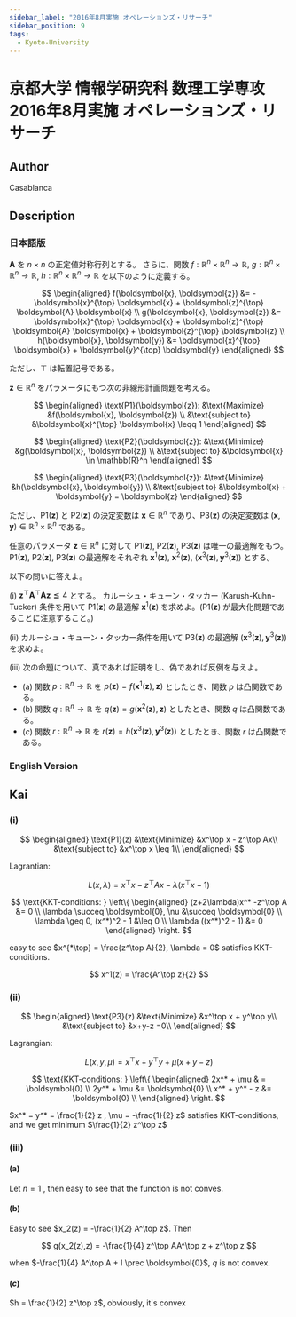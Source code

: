 ```yaml
---
sidebar_label: "2016年8月実施 オペレーションズ・リサーチ"
sidebar_position: 9
tags:
  - Kyoto-University
---
```

# 京都大学 情報学研究科 数理工学専攻 2016年8月実施 オペレーションズ・リサーチ

## **Author**
Casablanca

## **Description**
### 日本語版
$\boldsymbol{A}$ を $n \times n$ の正定値対称行列とする。
さらに、関数 $f: \mathbb{R}^n \times \mathbb{R}^n \rightarrow \mathbb{R}$, $g: \mathbb{R}^n \times \mathbb{R}^n \rightarrow \mathbb{R}$, $h: \mathbb{R}^n \times \mathbb{R}^n \rightarrow \mathbb{R}$ を以下のように定義する。

$$
\begin{aligned}
f(\boldsymbol{x}, \boldsymbol{z}) &= - \boldsymbol{x}^{\top} \boldsymbol{x} + \boldsymbol{z}^{\top} \boldsymbol{A} \boldsymbol{x} \\
g(\boldsymbol{x}, \boldsymbol{z}) &=  \boldsymbol{x}^{\top} \boldsymbol{x} + \boldsymbol{z}^{\top} \boldsymbol{A} \boldsymbol{x} + \boldsymbol{z}^{\top} \boldsymbol{z} \\
h(\boldsymbol{x}, \boldsymbol{y}) &= \boldsymbol{x}^{\top} \boldsymbol{x} + \boldsymbol{y}^{\top} \boldsymbol{y}
\end{aligned}
$$

ただし、$\top$ は転置記号である。

$\boldsymbol{z} \in \mathbb{R}^n$ をパラメータにもつ次の非線形計画問題を考える。

$$
\begin{aligned}
\text{P1}(\boldsymbol{z}): &\text{Maximize} &f(\boldsymbol{x}, \boldsymbol{z}) \\
&\text{subject to} &\boldsymbol{x}^{\top} \boldsymbol{x} \leqq 1
\end{aligned}
$$

$$
\begin{aligned}
\text{P2}(\boldsymbol{z}): &\text{Minimize} &g(\boldsymbol{x}, \boldsymbol{z}) \\
&\text{subject to} &\boldsymbol{x} \in \mathbb{R}^n
\end{aligned}
$$

$$
\begin{aligned}
\text{P3}(\boldsymbol{z}): &\text{Minimize} &h(\boldsymbol{x}, \boldsymbol{y}) \\
&\text{subject to} &\boldsymbol{x} + \boldsymbol{y} = \boldsymbol{z}
\end{aligned}
$$

ただし、$\text{P1}(\boldsymbol{z})$ と $\text{P2}(\boldsymbol{z})$ の決定変数は $\boldsymbol{x} \in \mathbb{R}^n$ であり、$\text{P3}(\boldsymbol{z})$ の決定変数は $(\boldsymbol{x}, \boldsymbol{y}) \in \mathbb{R}^n \times \mathbb{R}^n$ である。

任意のパラメータ $\boldsymbol{z} \in \mathbb{R}^n$ に対して $\text{P1}(\boldsymbol{z})$, $\text{P2}(\boldsymbol{z})$, $\text{P3}(\boldsymbol{z})$ は唯一の最適解をもつ。
$\text{P1}(\boldsymbol{z})$, $\text{P2}(\boldsymbol{z})$, $\text{P3}(\boldsymbol{z})$ の最適解をそれぞれ $\boldsymbol{x}^1(\boldsymbol{z})$, $\boldsymbol{x}^2(\boldsymbol{z})$, $(\boldsymbol{x}^3(\boldsymbol{z}), \boldsymbol{y}^3(\boldsymbol{z}))$ とする。

以下の問いに答えよ。

(i) $\boldsymbol{z}^\top \boldsymbol{A}^{\top} \boldsymbol{A} \boldsymbol{z} \leqq 4$ とする。
カルーシュ・キューン・タッカー (Karush-Kuhn-Tucker) 条件を用いて $\text{P1}(\boldsymbol{z})$ の最適解 $\boldsymbol{x}^1(\boldsymbol{z})$ を求めよ。($\text{P1}(\boldsymbol{z})$ が最大化問題であることに注意すること。)

(ii) カルーシュ・キューン・タッカー条件を用いて $\text{P3}(\boldsymbol{z})$ の最適解 $(\boldsymbol{x}^3(\boldsymbol{z}), \boldsymbol{y}^3(\boldsymbol{z}))$ を求めよ。

(iii) 次の命題について、真であれば証明をし、偽であれば反例を与えよ。

- (a) 関数 $p : \mathbb{R}^n \rightarrow \mathbb{R}$ を $p(\boldsymbol{z}) = f(\boldsymbol{x}^1(\boldsymbol{z}), \boldsymbol{z})$ としたとき、関数 $p$ は凸関数である。
- (b) 関数 $q : \mathbb{R}^n \rightarrow \mathbb{R}$ を $q(\boldsymbol{z}) = g(\boldsymbol{x}^2(\boldsymbol{z}), \boldsymbol{z})$ としたとき、関数 $q$ は凸関数である。
- $(c)$  関数 $r : \mathbb{R}^n \rightarrow \mathbb{R}$ を $r(\boldsymbol{z}) = h(\boldsymbol{x}^3(\boldsymbol{z}), \boldsymbol{y}^3(\boldsymbol{z}))$ としたとき、関数 $r$ は凸関数である。

### English Version

## **Kai**
### (i)

$$
\begin{aligned}
\text{P1}(z) &\text{Minimize} &x^\top x - z^\top Ax\\
&\text{subject to} &x^\top x \leq 1\\
\end{aligned}
$$

Lagrantian:

$$
L(x, \lambda) = x^\top x - z^\top Ax - \lambda (x^\top x  -1)
$$

$$
\text{KKT-conditions: } \left\{
\begin{aligned}
(z+2\lambda)x^* -z^\top A &= 0 \\
\lambda   \succeq \boldsymbol{0}, \nu &\succeq \boldsymbol{0} \\
 \lambda \geq 0, (x^*)^2 - 1 &\leq 0 \\
\lambda ((x^*)^2 - 1) &= 0
\end{aligned}
\right.
$$

easy to see $x^{*\top} = \frac{z^\top A}{2}, \lambda = 0$ satisfies KKT-conditions.

$$
x^1(z) = \frac{A^\top z}{2}
$$

### (ii)

$$
\begin{aligned}
\text{P3}(z) &\text{Minimize} &x^\top x + y^\top y\\
&\text{subject to}  &x+y-z =0\\
\end{aligned}
$$

Lagrangian:

$$
L(x,y,\mu) = x^\top x + y^\top y + \mu (x+y - z)
$$

$$
\text{KKT-conditions: } \left\{
\begin{aligned}
2x^* + \mu & = \boldsymbol{0} \\
2y^* + \mu &=  \boldsymbol{0} \\
x^* + y^* - z &= \boldsymbol{0} \\
\end{aligned}
\right.
$$

$x^* = y^* = \frac{1}{2} z , \mu = -\frac{1}{2} z$ satisfies KKT-conditions, and we get minimum $\frac{1}{2} z^\top z$

### (iii)
#### (a)
Let $n = 1$ , then easy to see that the function is not conves.

#### (b)
Easy to see $x_2(z) = -\frac{1}{2} A^\top z$. Then

$$
g(x_2(z),z) = -\frac{1}{4} z^\top AA^\top z + z^\top z
$$

when $-\frac{1}{4} A^\top A + I \prec \boldsymbol{0}$, $q$ is not convex.

#### $(c)$
$h = \frac{1}{2} z^\top z$, obviously, it's convex
